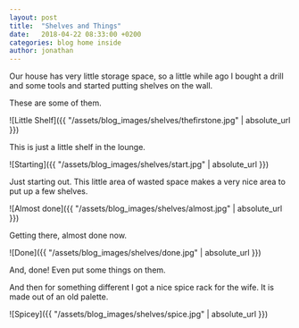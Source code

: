 ```yaml
---
layout: post
title:  "Shelves and Things"
date:   2018-04-22 08:33:00 +0200
categories: blog home inside
author: jonathan
---
```

Our house has very little storage space, so a little while ago I bought 
a drill and some tools and started putting shelves on the wall. 

These are some of them.

![Little Shelf]({{ "/assets/blog_images/shelves/thefirstone.jpg" | absolute_url }})

This is just a little shelf in the lounge.

![Starting]({{ "/assets/blog_images/shelves/start.jpg" | absolute_url }})

Just starting out. This little area of wasted space makes a very nice area 
to put up a few shelves.

![Almost done]({{ "/assets/blog_images/shelves/almost.jpg" | absolute_url }})

Getting there, almost done now.

![Done]({{ "/assets/blog_images/shelves/done.jpg" | absolute_url }})

And, done! Even put some things on them.

And then for something different I got a nice spice rack for the wife. It is 
made out of an old palette.

![Spicey]({{ "/assets/blog_images/shelves/spice.jpg" | absolute_url }})
